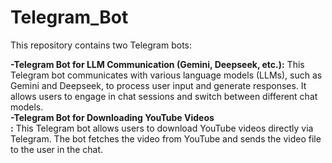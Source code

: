 # Telegram_Bot
This repository contains two Telegram bots:

**-Telegram Bot for LLM Communication (Gemini, Deepseek, etc.):** This Telegram bot communicates with various language models (LLMs), such as Gemini and Deepseek, to process user input and generate responses. It allows users to engage in chat sessions and switch between different chat models.  <br> 
**-Telegram Bot for Downloading YouTube Videos <br>:** This Telegram bot allows users to download YouTube videos directly via Telegram. The bot fetches the video from YouTube and sends the video file to the user in the chat. <br>

